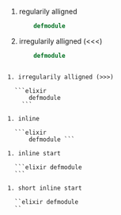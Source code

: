1. regularily alligned

      ```elixir
          defmodule
      ```

1. irregularily alligned (<<<)

    ```elixir
        defmodule
  ```

1. irregularily alligned (>>>)

    ```elixir
        defmodule
      ```

1. inline

    ```elixir
        defmodule ```

1. inline start

    ```elixir defmodule
    ```

1. short inline start

    ``elixir defmodule
    ``
